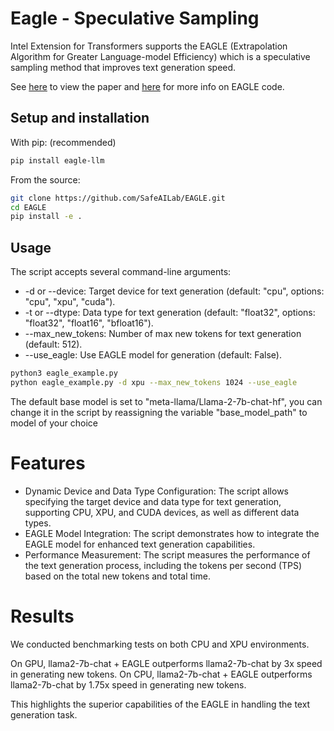 # Eagle - Speculative Sampling

Intel Extension for Transformers supports the EAGLE (Extrapolation Algorithm for Greater Language-model Efficiency) which is a speculative sampling method that improves text generation speed.

See [here](https://arxiv.org/abs/2401.15077) to view the paper and [here](https://github.com/SafeAILab/EAGLE) for more info on EAGLE code.


## Setup and installation 

With pip: (recommended)

```bash
pip install eagle-llm
```

From the source:

```bash
git clone https://github.com/SafeAILab/EAGLE.git
cd EAGLE
pip install -e .
```


## Usage 

The script accepts several command-line arguments:

- -d or --device: Target device for text generation (default: "cpu", options: "cpu", "xpu", "cuda").
- -t or --dtype: Data type for text generation (default: "float32", options: "float32", "float16", "bfloat16").
- --max_new_tokens: Number of max new tokens for text generation (default: 512).
- --use_eagle: Use EAGLE model for generation (default: False).

```bash
python3 eagle_example.py
python eagle_example.py -d xpu --max_new_tokens 1024 --use_eagle

```

The default base model is set to "meta-llama/Llama-2-7b-chat-hf", you can change it in the script by reassigning the variable "base_model_path" to model of your choice


# Features
- Dynamic Device and Data Type Configuration: The script allows specifying the target device and data type for text generation, supporting CPU, XPU, and CUDA devices, as well as different data types.
- EAGLE Model Integration: The script demonstrates how to integrate the EAGLE model for enhanced text generation capabilities.
- Performance Measurement: The script measures the performance of the text generation process, including the tokens per second (TPS) based on the total new tokens and total time.


# Results

We conducted benchmarking tests on both CPU and XPU environments.

On GPU, llama2-7b-chat + EAGLE outperforms llama2-7b-chat by 3x speed in generating new tokens.
On CPU, llama2-7b-chat + EAGLE outperforms llama2-7b-chat by 1.75x speed in generating new tokens.

This highlights the superior capabilities of the EAGLE in handling the text generation task.

